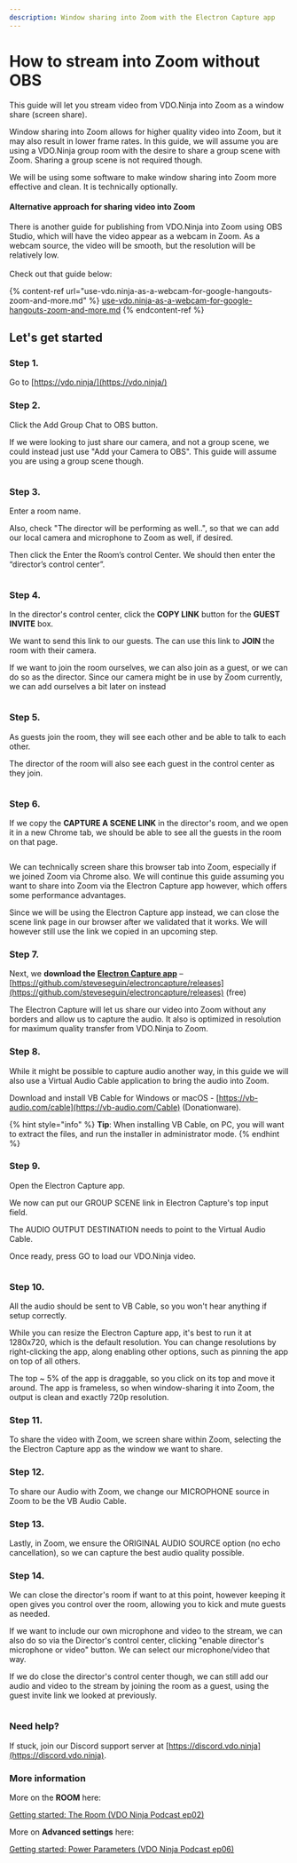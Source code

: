 ```yaml
---
description: Window sharing into Zoom with the Electron Capture app
---
```


# How to stream into Zoom without OBS

This guide will let you stream video from VDO.Ninja into Zoom as a window share (screen share).

Window sharing into Zoom allows for higher quality video into Zoom, but it may also result in lower frame rates. In this guide, we will assume you are using a VDO.Ninja group room with the desire to share a group scene with Zoom.  Sharing a group scene is not required though.

We will be using some software to make window sharing into Zoom more effective and clean. It is technically optionally.

#### Alternative approach for sharing video into Zoom

There is another guide for publishing from VDO.Ninja into Zoom using OBS Studio, which will have the video appear as a webcam in Zoom.  As a webcam source, the video will be smooth, but the resolution will be relatively low.\
\
Check out that guide below:

{% content-ref url="use-vdo.ninja-as-a-webcam-for-google-hangouts-zoom-and-more.md" %}
[use-vdo.ninja-as-a-webcam-for-google-hangouts-zoom-and-more.md](use-vdo.ninja-as-a-webcam-for-google-hangouts-zoom-and-more.md)
{% endcontent-ref %}

## Let's get started

### Step 1.

Go to [https://vdo.ninja/](https://vdo.ninja/)

### Step 2.

Click the Add Group Chat to OBS button.

If we were looking to just share our camera, and not a group scene, we could instead just use "Add your Camera to OBS". This guide will assume you are using a group scene though.

<figure><img src="../.gitbook/assets/image (17) (4).png" alt=""><figcaption></figcaption></figure>

### Step 3.

Enter a room name.

Also, check "The director will be performing as well..", so that we can add our local camera and microphone to Zoom as well, if desired.

Then click the Enter the Room’s control Center.  We should then enter the “director’s control center”.

<figure><img src="../.gitbook/assets/image (23) (1).png" alt=""><figcaption></figcaption></figure>

### Step 4.

In the director's control center, click the **COPY LINK** button for the **GUEST INVITE** box.

We want to send this link to our guests. The can use this link to **JOIN** the room with their camera.

If we want to join the room ourselves, we can also join as a guest, or we can do so as the director. Since our camera might be in use by Zoom currently, we can add ourselves a bit later on instead

<figure><img src="../.gitbook/assets/image (22) (1).png" alt=""><figcaption></figcaption></figure>

### Step 5.

As guests join the room, they will see each other and be able to talk to each other.

The director of the room will also see each guest in the control center as they join.

<figure><img src="../.gitbook/assets/image (34).png" alt=""><figcaption></figcaption></figure>

### Step 6.

If we copy the **CAPTURE A SCENE LINK** in the director's room, and we open it in a new Chrome tab, we should be able to see all the guests in the room on that page.

<div align="left">

<figure><img src="../.gitbook/assets/image (31).png" alt=""><figcaption></figcaption></figure>

</div>

We can technically screen share this browser tab into Zoom, especially if we joined Zoom via Chrome also. We will continue this guide assuming you want to share into Zoom via the Electron Capture app however, which offers some performance advantages.

Since we will be using the Electron Capture app instead, we can close the scene link page in our browser after we validated that it works.  We will however still use the link we copied in an upcoming step.

### Step 7.

Next, we **download the** [**Electron Capture app**](../steves-helper-apps/electron-capture/) – [https://github.com/steveseguin/electroncapture/releases](https://github.com/steveseguin/electroncapture/releases) (free)

The Electron Capture will let us share our video into Zoom without any borders and allow us to capture the audio. It also is optimized in resolution for maximum quality transfer from VDO.Ninja to Zoom.

### Step 8.

While it might be possible to capture audio another way, in this guide we will also use a Virtual Audio Cable application to bring the audio into Zoom.

Download and install VB Cable for Windows or macOS - [https://vb-audio.com/cable](https://vb-audio.com/Cable) (Donationware).

{% hint style="info" %}
**Tip**: When installing VB Cable, on PC, you will want to extract the files, and run the installer in administrator mode.
{% endhint %}

### Step 9.

Open the Electron Capture app.

We now can put our GROUP SCENE link in Electron Capture's top input field.&#x20;

The AUDIO OUTPUT DESTINATION needs to point to the Virtual Audio Cable.&#x20;

Once ready, press GO to load our VDO.Ninja video.

<figure><img src="../.gitbook/assets/image (29).png" alt=""><figcaption></figcaption></figure>

### Step 10.

All the audio should be sent to VB Cable, so you won't hear anything if setup correctly.

While you can resize the Electron Capture app, it's best to run it at 1280x720, which is the default resolution. You can change resolutions by right-clicking the app, along enabling other options, such as pinning the app on top of all others.

The top \~ 5% of the app is draggable, so you click on its top and move it around. The app is frameless, so when window-sharing it into Zoom, the output is clean and exactly 720p resolution.

### Step 11.

To share the video with Zoom, we screen share within Zoom, selecting the the Electron Capture app as the window we want to share.

### Step 12.

To share our Audio with Zoom, we change our MICROPHONE source in Zoom to be the VB Audio Cable.&#x20;

### Step 13.

Lastly, in Zoom, we ensure the ORIGINAL AUDIO SOURCE option (no echo cancellation), so we can capture the best audio quality possible.

### Step 14.

We can close the director's room if want to at this point, however keeping it open gives you control over the room, allowing you to kick and mute guests as needed.

If we want to include our own microphone and video to the stream, we can also do so via the Director's control center, clicking "enable director's microphone or video" button. We can select our microphone/video that way.

If we do close the director's control center though, we can still add our audio and video to the stream by joining the room as a guest, using the guest invite link we looked at previously.

<figure><img src="../.gitbook/assets/image (18) (2).png" alt=""><figcaption></figcaption></figure>

### Need help?

If stuck, join our Discord support server at [https://discord.vdo.ninja](https://discord.vdo.ninja).

### More information

More on the **ROOM** here:

[Getting started: The Room (VDO Ninja Podcast ep02)](https://youtu.be/m1cIT1kdlEo)

More on **Advanced settings** here:

[Getting started: Power Parameters (VDO Ninja Podcast ep06)](https://youtu.be/l9BNTTNY08s)
